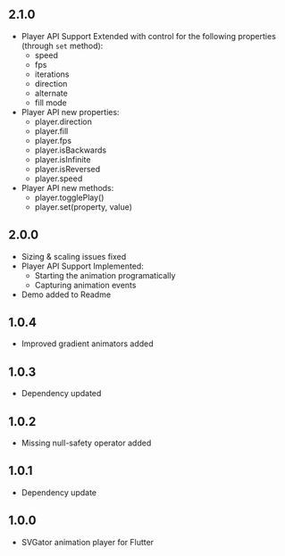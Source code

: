 ## 2.1.0
* Player API Support Extended with control for the following properties (through `set` method):
    * speed
    * fps
    * iterations
    * direction
    * alternate
    * fill mode
* Player API new properties:
    * player.direction
    * player.fill
    * player.fps
    * player.isBackwards
    * player.isInfinite
    * player.isReversed
    * player.speed
* Player API new methods:
    * player.togglePlay()
    * player.set(property, value)
    
## 2.0.0
* Sizing & scaling issues fixed
* Player API Support Implemented:
    * Starting the animation programatically
    * Capturing animation events 
* Demo added to Readme

## 1.0.4

* Improved gradient animators added

## 1.0.3

* Dependency updated

## 1.0.2

* Missing null-safety operator added

## 1.0.1

* Dependency update 

## 1.0.0

* SVGator animation player for Flutter 
